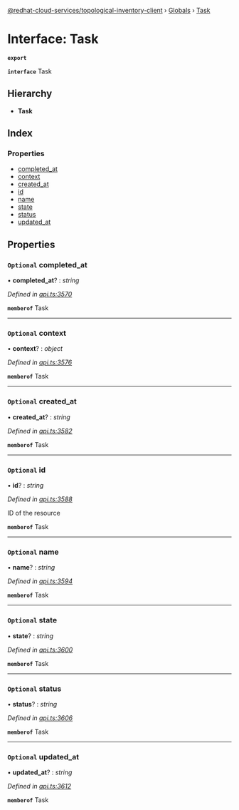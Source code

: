 [@redhat-cloud-services/topological-inventory-client](../README.md) › [Globals](../globals.md) › [Task](task.md)

# Interface: Task

**`export`** 

**`interface`** Task

## Hierarchy

* **Task**

## Index

### Properties

* [completed_at](task.md#optional-completed_at)
* [context](task.md#optional-context)
* [created_at](task.md#optional-created_at)
* [id](task.md#optional-id)
* [name](task.md#optional-name)
* [state](task.md#optional-state)
* [status](task.md#optional-status)
* [updated_at](task.md#optional-updated_at)

## Properties

### `Optional` completed_at

• **completed_at**? : *string*

*Defined in [api.ts:3570](https://github.com/RedHatInsights/javascript-clients.gi/blob/master/packages/topological-inventory/api.ts#L3570)*

**`memberof`** Task

___

### `Optional` context

• **context**? : *object*

*Defined in [api.ts:3576](https://github.com/RedHatInsights/javascript-clients.gi/blob/master/packages/topological-inventory/api.ts#L3576)*

**`memberof`** Task

___

### `Optional` created_at

• **created_at**? : *string*

*Defined in [api.ts:3582](https://github.com/RedHatInsights/javascript-clients.gi/blob/master/packages/topological-inventory/api.ts#L3582)*

**`memberof`** Task

___

### `Optional` id

• **id**? : *string*

*Defined in [api.ts:3588](https://github.com/RedHatInsights/javascript-clients.gi/blob/master/packages/topological-inventory/api.ts#L3588)*

ID of the resource

**`memberof`** Task

___

### `Optional` name

• **name**? : *string*

*Defined in [api.ts:3594](https://github.com/RedHatInsights/javascript-clients.gi/blob/master/packages/topological-inventory/api.ts#L3594)*

**`memberof`** Task

___

### `Optional` state

• **state**? : *string*

*Defined in [api.ts:3600](https://github.com/RedHatInsights/javascript-clients.gi/blob/master/packages/topological-inventory/api.ts#L3600)*

**`memberof`** Task

___

### `Optional` status

• **status**? : *string*

*Defined in [api.ts:3606](https://github.com/RedHatInsights/javascript-clients.gi/blob/master/packages/topological-inventory/api.ts#L3606)*

**`memberof`** Task

___

### `Optional` updated_at

• **updated_at**? : *string*

*Defined in [api.ts:3612](https://github.com/RedHatInsights/javascript-clients.gi/blob/master/packages/topological-inventory/api.ts#L3612)*

**`memberof`** Task
